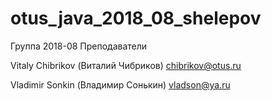 # otus_java_2018_08_shelepov

Группа 2018-08
Преподаватели

Vitaly Chibrikov (Виталий Чибриков)
chibrikov@otus.ru

Vladimir Sonkin (Владимир Сонькин)
vladson@ya.ru
